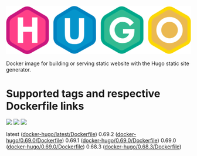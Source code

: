<img src="https://raw.githubusercontent.com/gohugoio/gohugoioTheme/master/static/images/hugo-logo-wide.svg?sanitize=true" alt="Hugo" width="565">

Docker image for building or serving static website with the Hugo static site generator.

Supported tags and respective Dockerfile links
==============================================

[![](https://images.microbadger.com/badges/image/pockost/hugo:0.69.0.svg)](https://microbadger.com/images/pockost/hugo:0.69.0 "Get your own image badge on microbadger.com") [![](https://images.microbadger.com/badges/version/pockost/hugo:0.69.0.svg)](https://microbadger.com/images/pockost/hugo:0.69.0 "Get your own version badge on microbadger.com") [![](https://images.microbadger.com/badges/commit/pockost/hugo:0.69.0.svg)](https://microbadger.com/images/pockost/hugo:0.69.0 "Get your own commit badge on microbadger.com")

latest ([docker-hugo/latest/Dockerfile](https://github.com/pockost/docker-hugo/blob/master/latest/Dockerfile))
0.69.2 ([docker-hugo/0.69.0/Dockerfile](https://github.com/pockost/docker-hugo/blob/master/0.69.2/Dockerfile))
0.69.1 ([docker-hugo/0.69.0/Dockerfile](https://github.com/pockost/docker-hugo/blob/master/0.69.1/Dockerfile))
0.69.0 ([docker-hugo/0.69.0/Dockerfile](https://github.com/pockost/docker-hugo/blob/master/0.69.0/Dockerfile))
0.68.3 ([docker-hugo/0.68.3/Dockerfile](https://github.com/pockost/docker-hugo/blob/master/0.68.3/Dockerfile))
